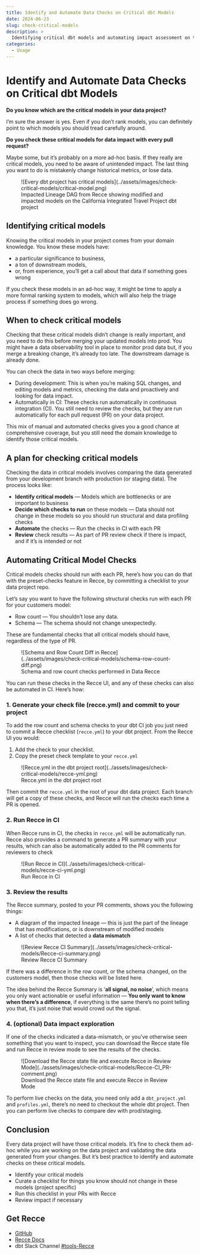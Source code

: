 ```yaml
---
title: Identify and Automate Data Checks on Critical dbt Models
date: 2024-06-23
slug: check-critical-models
description: >
  Identifying critical dbt models and automating impact assessment on these models is essential for ensuring data integrity
categories:
  - Usage
---
```


# Identify and Automate Data Checks on Critical dbt Models

**Do you know which are the critical models in your data project?**

I’m sure the answer is yes. Even if you don’t rank models, you can definitely point to which models you should tread carefully around.


**Do you check these critical models for data impact with every pull request?**

Maybe some, but it’s probably on a more ad-hoc basis. If they really are critical models, you need to be aware of unintended impact. The last thing you want to do is mistakenly change historical metrics, or lose data.

<figure markdown="span">
  ![Every dbt project has critical models](../assets/images/check-critical-models/critical-model.png)
  <figcaption>Impacted Lineage DAG from Recce showing modified and impacted models on the California Integrated Travel Project dbt project</figcaption>
</figure>

## Identifying critical models

Knowing the critical models in your project comes from your domain knowledge. You know these models have:

<!-- more -->

- a particular significance to business,
- a ton of downstream models,
- or, from experience, you’ll get a call about that data if something goes wrong


If you check these models in an ad-hoc way, it might be time to apply a more formal ranking system to models, which will also help the triage process if something does go wrong.


## When to check critical models

Checking that these critical models didn’t change is really important, and you need to do this before merging your updated models into prod. You might have a data observability tool in place to monitor prod data but, if you merge a breaking change, it’s already too late. The downstream damage is already done.

You can check the data in two ways before merging:

- During development: This is when you’re making SQL changes, and editing models and metrics, checking the data and proactively and looking for data impact.
- Automatically in CI: These checks run automatically in continuous integration (CI). You still need to review the checks, but they are run automatically for each pull request (PR) on your data project.

This mix of manual and automated checks gives you a good chance at comprehensive coverage, but you still need the domain knowledge to identify those critical models.


## A plan for checking critical models

Checking the data in critical models involves comparing the data generated from your development branch with production (or staging data). The process looks like:

- **Identify critical models** — Models which are bottlenecks or are important to business
- **Decide which checks to run** on these models — Data should not change in these models so you should run structural and data profiling checks
- **Automate** the checks — Run the checks in CI with each PR
- **Review** check results — As part of PR review check if there is impact, and if it’s is intended or not


## Automating Critical Model Checks

Critical models checks should run with each PR, here’s how you can do that with the preset-checks feature in Recce, by committing a checklist to your data project repo.

Let’s say you want to have the following structural checks run with each PR for your customers model:

- Row count — You shouldn’t lose any data.
- Schema — The schema should not change unexpectedly.

These are fundamental checks that all critical models should have, regardless of the type of PR.

<figure markdown="span">
  ![Schema and Row Count Diff in Recce](../assets/images/check-critical-models/schema-row-count-diff.png)
  <figcaption>Schema and row count checks performed in Data Recce</figcaption>
</figure>


You can run these checks in the Recce UI, and any of these checks can also be automated in CI. Here’s how:

### 1. Generate your check file (recce.yml) and commit to your project

To add the row count and schema checks to your dbt CI job you just need to commit a Recce checklist (`recce.yml`) to your dbt project. From the Recce UI you would:

1. Add the check to your checklist.
2. Copy the preset check template to your `recce.yml`

<figure markdown="span">
  ![Recce.yml in the dbt project root](../assets/images/check-critical-models/recce-yml.png)
  <figcaption>Recce.yml in the dbt project root</figcaption>
</figure>

Then commit the `recce.yml` in the root of your dbt data project. Each branch will get a copy of these checks, and Recce will run the checks each time a PR is opened.


### 2. Run Recce in CI

When Recce runs in CI, the checks in `recce.yml` will be automatically run. Recce also provides a command to generate a PR summary with your results, which can also be automatically added to the PR comments for reviewers to check

<figure markdown="span">
  ![Run Recce in CI](../assets/images/check-critical-models/recce-ci-yml.png)
  <figcaption>Run Recce in CI</figcaption>
</figure>


### 3. Review the results

The Recce summary, posted to your PR comments, shows you the following things:

- A diagram of the impacted lineage — this is just the part of the lineage that has modifications, or is downstream of modified models
- A list of checks that detected a **data mismatch**

<figure markdown="span">
  ![Review Recce CI Summary](../assets/images/check-critical-models/Recce-ci-summary.png)
  <figcaption>Review Recce CI Summary</figcaption>
</figure>


If there was a difference in the row count, or the schema changed, on the customers model, then those checks will be listed here.

The idea behind the Recce Summary is ‘**all signal, no noise**’, which means you only want actionable or useful information — **You only want to know when there’s a difference**, if everything is the same there’s no point telling you that, it’s just noise that would crowd out the signal.


### 4. (optional) Data impact exploration

If one of the checks indicated a data-mismatch, or you’ve otherwise seen something that you want to inspect, you can download the Recce state file and run Recce in review mode to see the results of the checks.

<figure markdown="span">
  ![Download the Recce state file and execute Recce in Review Mode](../assets/images/check-critical-models/Recce-CI_PR-comment.png)
  <figcaption>Download the Recce state file and execute Recce in Review Mode</figcaption>
</figure>

To perform live checks on the data, you need only add a `dbt_project.yml` and `profiles.yml`, there’s no need to checkout the whole dbt project. Then you can perform live checks to compare dev with prod/staging.

## Conclusion

Every data project will have those critical models. It’s fine to check them ad-hoc while you are working on the data project and validating the data generated from your changes. But it’s best practice to identify and automate checks on these critical models.

- Identify your critical models
- Curate a checklist for things you know should not change in these models (project specific)
- Run this checklist in your PRs with Recce
- Review impact if necessary


## Get Recce

- [GitHub](https://github.com/datarecce/recce)
- [Recce Docs](../../docs/index.md)
- dbt Slack Channel [#tools-Recce](https://getdbt.slack.com/archives/C05C28V7CPP)

